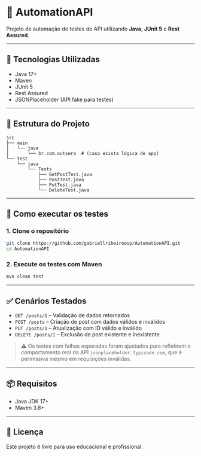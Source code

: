 # 🧪 AutomationAPI

Projeto de automação de testes de API utilizando **Java**, **JUnit 5** e **Rest Assured**.

---

## 🔧 Tecnologias Utilizadas

- Java 17+
- Maven
- JUnit 5
- Rest Assured
- JSONPlaceholder (API fake para testes)

---

## 📁 Estrutura do Projeto

```
src
├── main
│   └── java
│       └── br.com.outsera  # (caso exista lógica de app)
└── test
    └── java
        └── Tests
            ├── GetPostTest.java
            ├── PostTest.java
            ├── PutTest.java
            └── DeleteTest.java
```

---

## 🚀 Como executar os testes

### 1. Clone o repositório

```bash
git clone https://github.com/gabriellribeiroosp/AutomationAPI.git
cd AutomationAPI
```

### 2. Execute os testes com Maven

```bash
mvn clean test
```

---

## ✅ Cenários Testados

- `GET /posts/1` – Validação de dados retornados
- `POST /posts` – Criação de post com dados válidos e inválidos
- `PUT /posts/1` – Atualização com ID válido e inválido
- `DELETE /posts/1` – Exclusão de post existente e inexistente

> ⚠️ Os testes com falhas esperadas foram ajustados para refletirem o comportamento real da API `jsonplaceholder.typicode.com`, que é permissiva mesmo em requisições inválidas.

---

## 📦 Requisitos

- Java JDK 17+
- Maven 3.8+

---

## 📄 Licença

Este projeto é livre para uso educacional e profissional.
